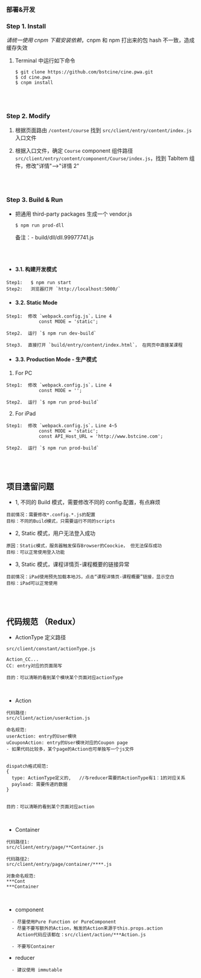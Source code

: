 ### 部署&开发

### Step 1. Install

_请统一使用 cnpm 下载安装依赖_，cnpm 和 npm 打出来的包 hash 不一致，造成缓存失效

1.  Terminal 中运行如下命令

    ```shell
    $ git clone https://github.com/bstcine/cine.pwa.git
    $ cd cine.pwa
    $ cnpm install
    ```

<br>
<br>

### Step 2. Modify

1.  根据页面路由 `/content/course` 找到 `src/client/entry/content/index.js` 入口文件

2.  根据入口文件，确定 `Course` component 组件路径 `src/client/entry/content/component/Course/index.js`，找到 TabItem 组件，修改"详情"-->"详情 2"

<br>
<br>

### Step 3. Build & Run

*   把通用 third-party packages 生成一个 vendor.js

    ```shell
    $ npm run prod-dll
    ```


    备注：- build/dll/dll.99977741.js
    ```

<br>

*   #### 3.1. 构建开发模式

```shell
Step1:   $ npm run start
Step2:   浏览器打开 `http://localhost:5000/`
```

*   #### 3.2. Static Mode

```shell
Step1:  修改 `webpack.config.js`，Line 4
            const MODE = 'static';

Step2.  运行 `$ npm run dev-build`

Step3.  直接打开 `build/entry/content/index.html`， 在网页中直接某课程
```

*   #### 3.3. Production Mode - 生产模式

1.  For PC

```shell
Step1:  修改 `webpack.config.js`，Line 4
            const MODE = '';

Step2.  运行 `$ npm run prod-build`
```

2.  For iPad

```shell
Step1:  修改 `webpack.config.js`，Line 4~5
            const MODE = 'static';
            const API_Host_URL = 'http://www.bstcine.com';

Step2.  运行 `$ npm run prod-build`
```

<br>
<br>

## 项目遗留问题

*   1, 不同的 Build 模式，需要修改不同的 config.配置，有点麻烦

```
目前情况：需要修改*.config.*.js的配置
目标：不同的Build模式，只需要运行不同的scripts
```

*   2, Static 模式，用户无法登入成功

```
原因：Static模式，服务器触发保存Browser的Coockie， 但无法保存成功
目标：可以正常使用登入功能
```

*   3, Static 模式，课程详情页-课程概要的链接异常

```
目前情况：iPad使用预先加载本地JS，点击“课程详情页-课程概要”链接，显示空白
目标：iPad可以正常使用
```

<br>
<br>

## 代码规范 （Redux）

*   ActionType 定义路径

```
src/client/constant/actionType.js

Action_CC...
CC: entry对应的页面简写

目的：可以清晰的看到某个模块某个页面对应actionType
```

<br>

*   Action

```
代码路径:
src/client/action/userAction.js

命名规范:
userAction: entry的User模块
uCouponAction: entry的User模块对应的Coupon page
- 如果代码比较多，某个page的Action也可单独写一个js文件


dispatch格式规范:
{
  type: ActionType定义的,   //与reducer需要的ActionType有1：1的对应关系
  payload: 需要传递的数据
}


目的：可以清晰的看到某个页面对应action
```

<br>

*   Container

```
代码路径1:
src/client/entry/page/**Container.js

代码路径2:
src/client/entry/page/container/****.js

对象命名规范:
***Cont
***Container
```

<br>

*   component

```
  - 尽量使用Pure Function or PureComponent
  - 尽量不要写额外的Action，触发的Action来源于this.props.action
    Action代码应该都在：src/client/action/***Action.js

  - 不要写Container
```

*   reducer

```
  - 建议使用 immutable
```

